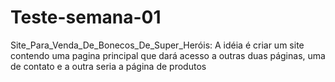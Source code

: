 # Teste-semana-01
Site_Para_Venda_De_Bonecos_De_Super_Heróis:
A idéia é criar um site contendo uma pagina principal que dará acesso a outras duas páginas, uma de contato e a outra seria a página de produtos
